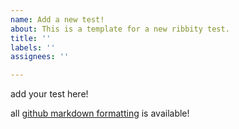 ```yaml
---
name: Add a new test!
about: This is a template for a new ribbity test.
title: ''
labels: ''
assignees: ''

---
```


<!--
# toml config options below - see https://toml.io/en/
---
frontpage = false # should it show up on front page?
ignore = false
priority = 999 # default priority 999 => in with all the rest :). 1 pushes it to top, etc.
---
-->

add your test here!

all [github markdown formatting](https://docs.github.com/en/get-started/writing-on-github/getting-started-with-writing-and-formatting-on-github/basic-writing-and-formatting-syntax) is available!

